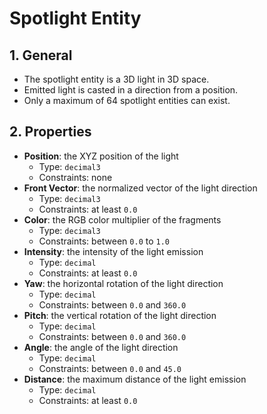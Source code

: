 # Spotlight Entity

## 1. General

- The spotlight entity is a 3D light in 3D space.
- Emitted light is casted in a direction from a position.
- Only a maximum of 64 spotlight entities can exist.

## 2. Properties

- **Position**: the XYZ position of the light
  - Type: `decimal3`
  - Constraints: none
- **Front Vector**: the normalized vector of the light direction
  - Type: `decimal3`
  - Constraints: at least `0.0`
- **Color**: the RGB color multiplier of the fragments
  - Type: `decimal3`
  - Constraints: between `0.0` to `1.0`
- **Intensity**: the intensity of the light emission
  - Type: `decimal`
  - Constraints: at least `0.0`
- **Yaw**: the horizontal rotation of the light direction
  - Type: `decimal`
  - Constraints: between `0.0` and `360.0`
- **Pitch**: the vertical rotation of the light direction
  - Type: `decimal`
  - Constraints: between `0.0` and `360.0`
- **Angle**: the angle of the light direction
  - Type: `decimal`
  - Constraints: between `0.0` and `45.0`
- **Distance**: the maximum distance of the light emission
  - Type: `decimal`
  - Constraints: at least `0.0`
